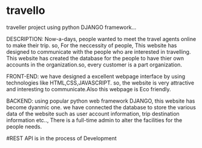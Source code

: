# travello
traveller project using python DJANGO framework...

DESCRIPTION: Now-a-days, people wanted to meet the travel agents online to make their trip. so, For the neccessity of people, This website has designed to communicate with the people who are interested in travelling. This website has created the database for the people to have thier own accounts in the organization.so, every customer is a part organization.

FRONT-END: we have designed a excellent webpage interface by using technologies like HTML,CSS,JAVASCRIPT. so, the website is very attractive and interesting to communicate.Also this webpage is Eco friendly.

BACKEND: using popular python web framework DJANGO, this website has become dyanmic one. we have connected the database to store the various data of the website such as user account information, trip destination information etc.., There is a full-time admin to alter the facilities for the people needs.

#REST API is in the process of Development
